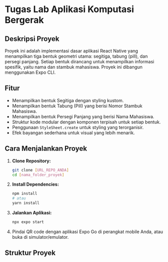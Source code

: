# Tugas Lab Aplikasi Komputasi Bergerak

## Deskripsi Proyek
Proyek ini adalah implementasi dasar aplikasi React Native yang menampilkan tiga bentuk geometri utama: segitiga, tabung (pill), dan persegi panjang. Setiap bentuk dirancang untuk menampilkan informasi spesifik, yaitu nama dan stambuk mahasiswa. Proyek ini dibangun menggunakan Expo CLI.

## Fitur
- Menampilkan bentuk Segitiga dengan styling kustom.
- Menampilkan bentuk Tabung (Pill) yang berisi Nomor Stambuk Mahasiswa.
- Menampilkan bentuk Persegi Panjang yang berisi Nama Mahasiswa.
- Struktur kode modular dengan komponen terpisah untuk setiap bentuk.
- Penggunaan `StyleSheet.create` untuk styling yang terorganisir.
- Efek bayangan sederhana untuk visual yang lebih menarik.

## Cara Menjalankan Proyek
1.  **Clone Repository:**
    ```bash
    git clone [URL_REPO_ANDA]
    cd [nama_folder_proyek]
    ```
2.  **Install Dependencies:**
    ```bash
    npm install
    # atau
    yarn install
    ```
3.  **Jalankan Aplikasi:**
    ```bash
    npx expo start
    ```
4.  Pindai QR code dengan aplikasi Expo Go di perangkat mobile Anda, atau buka di simulator/emulator.

## Struktur Proyek